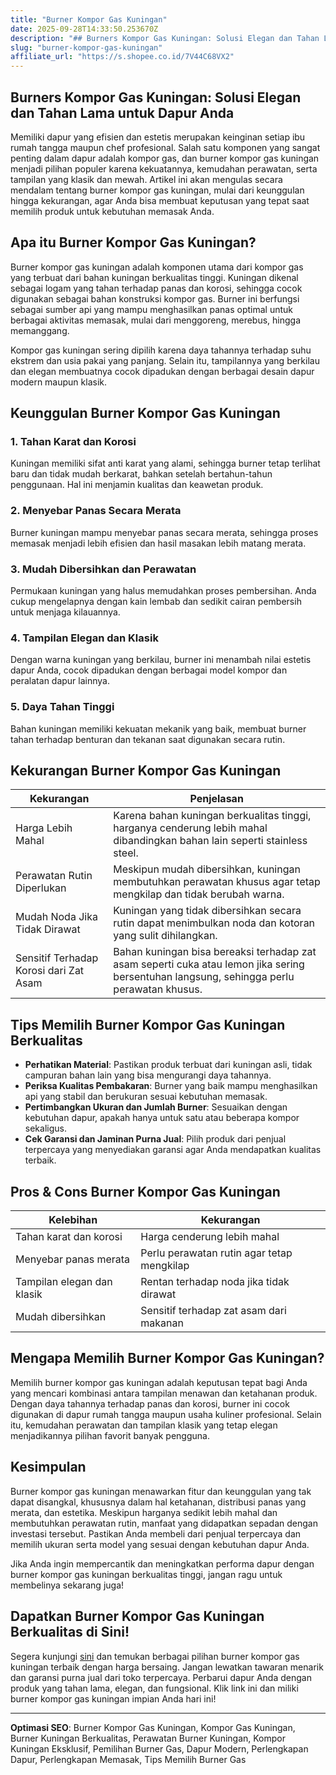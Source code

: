 ```yaml
---
title: "Burner Kompor Gas Kuningan"
date: 2025-09-28T14:33:50.253670Z
description: "## Burners Kompor Gas Kuningan: Solusi Elegan dan Tahan Lama untuk Dapur Anda..."
slug: "burner-kompor-gas-kuningan"
affiliate_url: "https://s.shopee.co.id/7V44C68VX2"
---
```

## Burners Kompor Gas Kuningan: Solusi Elegan dan Tahan Lama untuk Dapur Anda

Memiliki dapur yang efisien dan estetis merupakan keinginan setiap ibu rumah tangga maupun chef profesional. Salah satu komponen yang sangat penting dalam dapur adalah kompor gas, dan burner kompor gas kuningan menjadi pilihan populer karena kekuatannya, kemudahan perawatan, serta tampilan yang klasik dan mewah. Artikel ini akan mengulas secara mendalam tentang burner kompor gas kuningan, mulai dari keunggulan hingga kekurangan, agar Anda bisa membuat keputusan yang tepat saat memilih produk untuk kebutuhan memasak Anda.

## Apa itu Burner Kompor Gas Kuningan?

Burner kompor gas kuningan adalah komponen utama dari kompor gas yang terbuat dari bahan kuningan berkualitas tinggi. Kuningan dikenal sebagai logam yang tahan terhadap panas dan korosi, sehingga cocok digunakan sebagai bahan konstruksi kompor gas. Burner ini berfungsi sebagai sumber api yang mampu menghasilkan panas optimal untuk berbagai aktivitas memasak, mulai dari menggoreng, merebus, hingga memanggang.

Kompor gas kuningan sering dipilih karena daya tahannya terhadap suhu ekstrem dan usia pakai yang panjang. Selain itu, tampilannya yang berkilau dan elegan membuatnya cocok dipadukan dengan berbagai desain dapur modern maupun klasik.

## Keunggulan Burner Kompor Gas Kuningan

### 1. Tahan Karat dan Korosi  
Kuningan memiliki sifat anti karat yang alami, sehingga burner tetap terlihat baru dan tidak mudah berkarat, bahkan setelah bertahun-tahun penggunaan. Hal ini menjamin kualitas dan keawetan produk.

### 2. Menyebar Panas Secara Merata  
Burner kuningan mampu menyebar panas secara merata, sehingga proses memasak menjadi lebih efisien dan hasil masakan lebih matang merata.

### 3. Mudah Dibersihkan dan Perawatan  
Permukaan kuningan yang halus memudahkan proses pembersihan. Anda cukup mengelapnya dengan kain lembab dan sedikit cairan pembersih untuk menjaga kilauannya.

### 4. Tampilan Elegan dan Klasik  
Dengan warna kuningan yang berkilau, burner ini menambah nilai estetis dapur Anda, cocok dipadukan dengan berbagai model kompor dan peralatan dapur lainnya.

### 5. Daya Tahan Tinggi  
Bahan kuningan memiliki kekuatan mekanik yang baik, membuat burner tahan terhadap benturan dan tekanan saat digunakan secara rutin.

## Kekurangan Burner Kompor Gas Kuningan

| Kekurangan | Penjelasan |
|--------------|--------------|
| Harga Lebih Mahal | Karena bahan kuningan berkualitas tinggi, harganya cenderung lebih mahal dibandingkan bahan lain seperti stainless steel. |
| Perawatan Rutin Diperlukan | Meskipun mudah dibersihkan, kuningan membutuhkan perawatan khusus agar tetap mengkilap dan tidak berubah warna. |
| Mudah Noda Jika Tidak Dirawat | Kuningan yang tidak dibersihkan secara rutin dapat menimbulkan noda dan kotoran yang sulit dihilangkan. |
| Sensitif Terhadap Korosi dari Zat Asam | Bahan kuningan bisa bereaksi terhadap zat asam seperti cuka atau lemon jika sering bersentuhan langsung, sehingga perlu perawatan khusus. |

## Tips Memilih Burner Kompor Gas Kuningan Berkualitas

- **Perhatikan Material**: Pastikan produk terbuat dari kuningan asli, tidak campuran bahan lain yang bisa mengurangi daya tahannya.
- **Periksa Kualitas Pembakaran**: Burner yang baik mampu menghasilkan api yang stabil dan berukuran sesuai kebutuhan memasak.
- **Pertimbangkan Ukuran dan Jumlah Burner**: Sesuaikan dengan kebutuhan dapur, apakah hanya untuk satu atau beberapa kompor sekaligus.
- **Cek Garansi dan Jaminan Purna Jual**: Pilih produk dari penjual terpercaya yang menyediakan garansi agar Anda mendapatkan kualitas terbaik.

## Pros & Cons Burner Kompor Gas Kuningan

| Kelebihan | Kekurangan |
|------------|--------------|
| Tahan karat dan korosi | Harga cenderung lebih mahal |
| Menyebar panas merata | Perlu perawatan rutin agar tetap mengkilap |
| Tampilan elegan dan klasik | Rentan terhadap noda jika tidak dirawat |
| Mudah dibersihkan | Sensitif terhadap zat asam dari makanan |

## Mengapa Memilih Burner Kompor Gas Kuningan?

Memilih burner kompor gas kuningan adalah keputusan tepat bagi Anda yang mencari kombinasi antara tampilan menawan dan ketahanan produk. Dengan daya tahannya terhadap panas dan korosi, burner ini cocok digunakan di dapur rumah tangga maupun usaha kuliner profesional. Selain itu, kemudahan perawatan dan tampilan klasik yang tetap elegan menjadikannya pilihan favorit banyak pengguna.

## Kesimpulan

Burner kompor gas kuningan menawarkan fitur dan keunggulan yang tak dapat disangkal, khususnya dalam hal ketahanan, distribusi panas yang merata, dan estetika. Meskipun harganya sedikit lebih mahal dan membutuhkan perawatan rutin, manfaat yang didapatkan sepadan dengan investasi tersebut. Pastikan Anda membeli dari penjual terpercaya dan memilih ukuran serta model yang sesuai dengan kebutuhan dapur Anda.

Jika Anda ingin mempercantik dan meningkatkan performa dapur dengan burner kompor gas kuningan berkualitas tinggi, jangan ragu untuk membelinya sekarang juga!

## Dapatkan Burner Kompor Gas Kuningan Berkualitas di Sini!

Segera kunjungi [sini](https://s.shopee.co.id/7V44C68VX2) dan temukan berbagai pilihan burner kompor gas kuningan terbaik dengan harga bersaing. Jangan lewatkan tawaran menarik dan garansi purna jual dari toko terpercaya. Perbarui dapur Anda dengan produk yang tahan lama, elegan, dan fungsional. Klik link ini dan miliki burner kompor gas kuningan impian Anda hari ini!

---

**Optimasi SEO**: Burner Kompor Gas Kuningan, Kompor Gas Kuningan, Burner Kuningan Berkualitas, Perawatan Burner Kuningan, Kompor Kuningan Eksklusif, Pemilihan Burner Gas, Dapur Modern, Perlengkapan Dapur, Perlengkapan Memasak, Tips Memilih Burner Gas